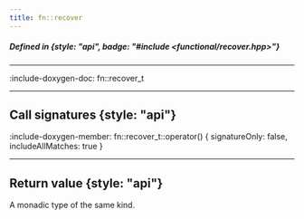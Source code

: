 ```yaml
---
title: fn::recover
---
```


##### Defined in {style: "api", badge: "#include <functional/recover.hpp>"}

---

:include-doxygen-doc: fn::recover_t

---

## Call signatures {style: "api"}
:include-doxygen-member: fn::recover_t::operator() { signatureOnly: false, includeAllMatches: true }

---

## Return value {style: "api"}
A monadic type of the same kind.
